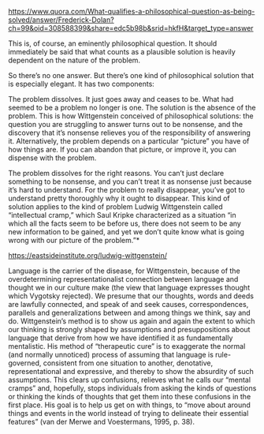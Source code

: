 https://www.quora.com/What-qualifies-a-philosophical-question-as-being-solved/answer/Frederick-Dolan?ch=99&oid=308588399&share=edc5b98b&srid=hkfH&target_type=answer

This is, of course, an eminently philosophical question. It should immediately be said that what counts as a plausible solution is heavily dependent on the nature of the problem.

So there’s no one answer. But there’s one kind of philosophical solution that is especially elegant. It has two components:

The problem dissolves. It just goes away and ceases to be. What had seemed to be a problem no longer is one. The solution is the absence of the problem.
This is how Wittgenstein conceived of philosophical solutions: the question you are struggling to answer turns out to be nonsense, and the discovery that it’s nonsense relieves you of the responsibility of answering it. Alternatively, the problem depends on a particular “picture” you have of how things are. If you can abandon that picture, or improve it, you can dispense with the problem.

The problem dissolves for the right reasons. You can’t just declare something to be nonsense, and you can’t treat it as nonsense just because it’s hard to understand. For the problem to really disappear, you’ve got to understand pretty thoroughly why it ought to disappear.
This kind of solution applies to the kind of problem Ludwig Wittgenstein called “intellectual cramp,” which Saul Kripke characterized as a situation “in which all the facts seem to be before us, there does not seem to be any new information to be gained, and yet we don’t quite know what is going wrong with our picture of the problem.”*

https://eastsideinstitute.org/ludwig-wittgenstein/

Language is the carrier of the disease, for Wittgenstein, because of the overdetermining representationalist connection between language and thought we in our culture make (the view that language expresses thought which Vygotsky rejected). We presume that our thoughts, words and deeds are lawfully connected, and speak of and seek causes, correspondences, parallels and generalizations between and among things we think, say and do. Wittgenstein’s method is to show us again and again the extent to which our thinking is strongly shaped by assumptions and presuppositions about language that derive from how we have identified it as fundamentally mentalistic. His method of “therapeutic cure” is to exaggerate the normal (and normally unnoticed) process of assuming that language is rule-governed, consistent from one situation to another, denotative, representational and expressive, and thereby to show the absurdity of such assumptions. This clears up confusions, relieves what he calls our “mental cramps” and, hopefully, stops individuals from asking the kinds of questions or thinking the kinds of thoughts that get them into these confusions in the first place. His goal is to help us get on with things, to “move about around things and events in the world instead of trying to delineate their essential features” (van der Merwe and Voestermans, 1995, p. 38).
